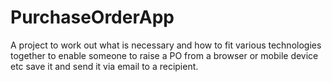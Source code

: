 # PurchaseOrderApp

A project to work out what is necessary and how to fit various technologies together to enable someone to raise a PO from a browser or mobile device etc save it and send it via email to a recipient.
